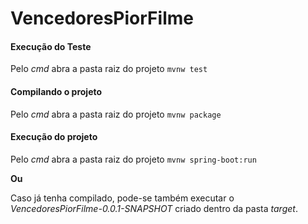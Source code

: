 # VencedoresPiorFilme

#### Execução do Teste

Pelo *cmd* abra a pasta raiz do projeto 
`mvnw test`

#### Compilando o projeto
Pelo *cmd* abra a pasta raiz do projeto
`mvnw package`

#### Execução do projeto
Pelo *cmd* abra a pasta raiz do projeto
`mvnw spring-boot:run`

**Ou**

Caso já tenha compilado, pode-se também executar o *VencedoresPiorFilme-0.0.1-SNAPSHOT* criado dentro da pasta *target*.
